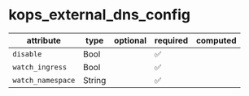 # kops_external_dns_config

| attribute | type | optional | required | computed |
| --- | --- | --- | --- | --- |
| `disable` | Bool |  | :white_check_mark: |  |
| `watch_ingress` | Bool |  | :white_check_mark: |  |
| `watch_namespace` | String |  | :white_check_mark: |  |
